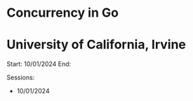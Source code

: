 # Concurrency in Go
# University of California, Irvine

Start: 10/01/2024
End:

Sessions:
- 10/01/2024
